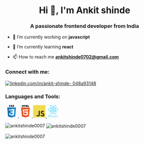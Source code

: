 <h1 align="center">Hi 👋, I'm Ankit shinde</h1>
<h3 align="center">A passionate frontend developer from India</h3>


- 🔭 I’m currently working on **javascript**

- 🌱 I’m currently learning **react**

- 📫 How to reach me **ankitshinde0702@gmail.com**

<h3 align="left">Connect with me:</h3>
<p align="left">
<a href="https://linkedin.com/in/linkedin.com/in/ankit-shinde- 048a93148" target="blank"><img align="center" src="https://raw.githubusercontent.com/rahuldkjain/github-profile-readme-generator/master/src/images/icons/Social/linked-in-alt.svg" alt="linkedin.com/in/ankit-shinde- 048a93148" height="30" width="40" /></a>
</p>

<h3 align="left">Languages and Tools:</h3>
<p align="left"> <a href="https://www.w3schools.com/css/" target="_blank" rel="noreferrer"> <img src="https://raw.githubusercontent.com/devicons/devicon/master/icons/css3/css3-original-wordmark.svg" alt="css3" width="40" height="40"/> </a> <a href="https://www.w3.org/html/" target="_blank" rel="noreferrer"> <img src="https://raw.githubusercontent.com/devicons/devicon/master/icons/html5/html5-original-wordmark.svg" alt="html5" width="40" height="40"/> </a> <a href="https://developer.mozilla.org/en-US/docs/Web/JavaScript" target="_blank" rel="noreferrer"> <img src="https://raw.githubusercontent.com/devicons/devicon/master/icons/javascript/javascript-original.svg" alt="javascript" width="40" height="40"/> </a> <a href="https://reactjs.org/" target="_blank" rel="noreferrer"> <img src="https://raw.githubusercontent.com/devicons/devicon/master/icons/react/react-original-wordmark.svg" alt="react" width="40" height="40"/> </a> </p>

<p><img align="left" src="https://github-readme-stats.vercel.app/api/top-langs?username=ankitshinde0007&show_icons=true&locale=en&layout=compact" alt="ankitshinde0007" /></p>

<p>&nbsp;<img align="center" src="https://github-readme-stats.vercel.app/api?username=ankitshinde0007&show_icons=true&locale=en" alt="ankitshinde0007" /></p>

<p><img align="center" src="https://github-readme-streak-stats.herokuapp.com/?user=ankitshinde0007&" alt="ankitshinde0007" /></p>
